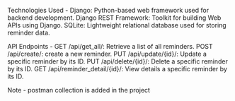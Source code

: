 Technologies Used - 
 Django: Python-based web framework used for backend development.
 Django REST Framework: Toolkit for building Web APIs using Django.
 SQLite: Lightweight relational database used for storing reminder data.

API Endpoints -
 GET /api/get_all/: Retrieve a list of all reminders. 
 POST /api/create/: create a new reminder.
 PUT /api/update/{id}/: Update a specific reminder by its ID. 
 PUT /api/delete/{id}/: Delete a specific reminder by its ID. 
 GET /api/reminder_detail/{id}/: View details a specific reminder by its ID.

 Note - postman collection is added in the project
 
 
